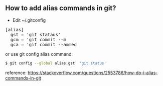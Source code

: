 ## How to add alias commands in git?
-  Edit ~/.gitconfig  
<pre>
[alias]
  gst = 'git stataus'
  gcm = 'git commit --m
  gca = 'git commit --ammed
</pre>
or use git config alias command:
```bash
$ git config --global alias.gst  'git status'
```
reference: <a href="https://stackoverflow.com/questions/2553786/how-do-i-alias-commands-in-git">https://stackoverflow.com/questions/2553786/how-do-i-alias-commands-in-git</a></small></p>
